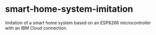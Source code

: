 # smart-home-system-imitation
Imitation of a smart home system based on an ESP8266 microcontroller with an IBM Cloud connection.
